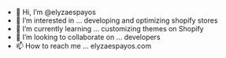 - 👋 Hi, I’m @elyzaespayos
- 👀 I’m interested in ... developing and optimizing shopify stores
- 🌱 I’m currently learning ... customizing themes on Shopify
- 💞️ I’m looking to collaborate on ... developers
- 📫 How to reach me ... elyzaespayos.com

<!---
elyzaespayos/elyzaespayos is a ✨ special ✨ repository because its `README.md` (this file) appears on your GitHub profile.
You can click the Preview link to take a look at your changes.
--->
